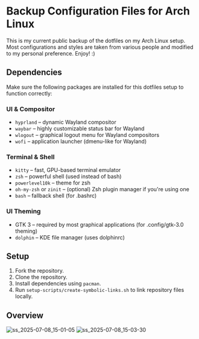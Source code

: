 # Backup Configuration Files for Arch Linux
This is my current public backup of the dotfiles on my Arch Linux setup. Most configurations and styles are taken from various people and modified to my personal preference. Enjoy! :)

## Dependencies
Make sure the following packages are installed for this dotfiles setup to function correctly:
### UI & Compositor
  - `hyprland` – dynamic Wayland compositor
  - `waybar` – highly customizable status bar for Wayland
  - `wlogout` – graphical logout menu for Wayland compositors
  - `wofi` – application launcher (dmenu-like for Wayland)

### Terminal & Shell
  - `kitty` – fast, GPU-based terminal emulator
  - `zsh` – powerful shell (used instead of bash)
  - `powerlevel10k` – theme for zsh
  - `oh-my-zsh` or `zinit` – (optional) Zsh plugin manager if you're using one
  - `bash` – fallback shell (for .bashrc)

### UI Theming
  - GTK 3 – required by most graphical applications (for .config/gtk-3.0 theming)
  - `dolphin` – KDE file manager (uses dolphinrc)

## Setup
  1. Fork the repository.
  2. Clone the repository.
  3. Install dependencies using `pacman`.
  4. Run `setup-scripts/create-symbolic-links.sh` to link repository files locally.

## Overview
![ss_2025-07-08_15-01-05](https://github.com/user-attachments/assets/0c84d9c3-90bb-4c4e-bf91-ecddb275dfbd)
![ss_2025-07-08_15-03-30](https://github.com/user-attachments/assets/19be6317-12f6-40b5-aab4-6b4c4cc33b3e)


